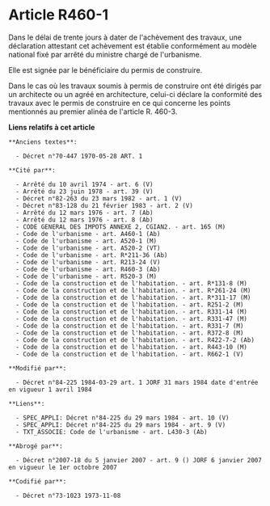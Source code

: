 # Article R460-1

Dans le délai de trente jours à dater de l'achèvement des travaux, une déclaration attestant cet achèvement est  établie
conformément au modèle national fixé par arrêté du ministre chargé de l'urbanisme.

Elle est signée par le bénéficiaire du permis de construire.

Dans le cas où les travaux soumis à permis de construire ont été dirigés par un architecte ou un agréé en architecture,
celui-ci déclare la conformité des travaux avec le permis de construire en ce qui concerne les points mentionnés au premier
alinéa de l'article R. 460-3.

**Liens relatifs à cet article**

	**Anciens textes**:

	  - Décret n°70-447 1970-05-28 ART. 1

	**Cité par**:

	  - Arrêté du 10 avril 1974 - art. 6 (V)
	  - Arrêté du 23 juin 1978 - art. 39 (V)
	  - Décret n°82-263 du 23 mars 1982 - art. 1 (V)
	  - Décret n°83-128 du 21 février 1983 - art. 2 (V)
	  - Arrêté du 12 mars 1976 - art. 7 (Ab)
	  - Arrêté du 12 mars 1976 - art. 8 (Ab)
	  - CODE GENERAL DES IMPOTS ANNEXE 2, CGIAN2. - art. 165 (M)
	  - Code de l'urbanisme - art. A460-1 (Ab)
	  - Code de l'urbanisme - art. A520-1 (M)
	  - Code de l'urbanisme - art. A520-2 (VT)
	  - Code de l'urbanisme - art. R*211-36 (Ab)
	  - Code de l'urbanisme - art. R213-24 (V)
	  - Code de l'urbanisme - art. R460-3 (Ab)
	  - Code de l'urbanisme - art. R520-3 (M)
	  - Code de la construction et de l'habitation. - art. R*131-8 (M)
	  - Code de la construction et de l'habitation. - art. R*261-24 (M)
	  - Code de la construction et de l'habitation. - art. R*311-17 (M)
	  - Code de la construction et de l'habitation. - art. R251-2 (M)
	  - Code de la construction et de l'habitation. - art. R331-14 (M)
	  - Code de la construction et de l'habitation. - art. R331-47 (M)
	  - Code de la construction et de l'habitation. - art. R331-7 (M)
	  - Code de la construction et de l'habitation. - art. R372-8 (M)
	  - Code de la construction et de l'habitation. - art. R422-7-2 (Ab)
	  - Code de la construction et de l'habitation. - art. R443-10 (M)
	  - Code de la construction et de l'habitation. - art. R662-1 (V)

	**Modifié par**:

	  - Décret n°84-225 1984-03-29 art. 1 JORF 31 mars 1984 date d'entrée en vigueur 1 avril 1984

	**Liens**:

	  - SPEC_APPLI: Décret n°84-225 du 29 mars 1984 - art. 10 (V)
	  - SPEC_APPLI: Décret n°84-225 du 29 mars 1984 - art. 9 (V)
	  - TXT_ASSOCIE: Code de l'urbanisme - art. L430-3 (Ab)

	**Abrogé par**:

	  - Décret n°2007-18 du 5 janvier 2007 - art. 9 () JORF 6 janvier 2007 en vigueur le 1er octobre 2007

	**Codifié par**:

	  - Décret n°73-1023 1973-11-08
